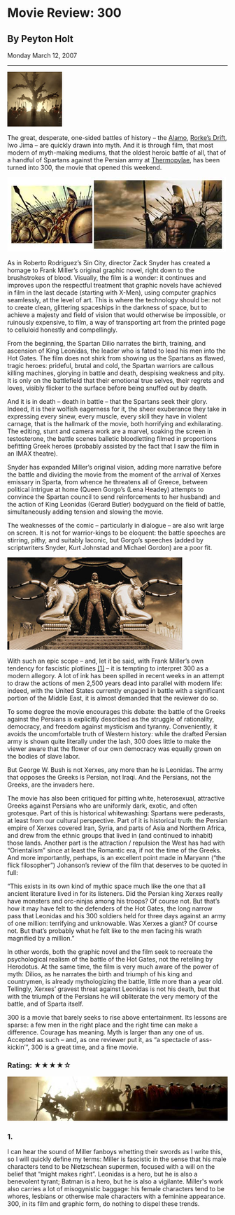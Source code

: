 # Movie Review: **300**
## By Peyton Holt
Monday March 12, 2007

---
![Tree of death](src/images/tree-of-death.jpg)

The great, desperate, one-sided battles of history – the [Alamo](https://en.wikipedia.org/wiki/Battle_of_the_Alamo), [Rorke’s Drift](https://en.wikipedia.org/wiki/Battle_of_Rorke%27s_Drift), Iwo Jima – are quickly drawn into myth. And it is through film, that most modern of myth-making mediums, that the oldest heroic battle of all, that of a handful of Spartans against the Persian army at [Thermopylae](https://en.wikipedia.org/wiki/Battle_of_Thermopylae), has been turned into 300, the movie that opened this weekend.

![Comparison](src/images/comparison.jpg)

As in Roberto Rodriguez’s Sin City, director Zack Snyder has created a homage to Frank Miller’s original graphic novel, right down to the brushstrokes of blood. Visually, the film is a wonder: it continues and improves upon the respectful treatment that graphic novels have achieved in film in the last decade (starting with X-Men), using computer graphics seamlessly, at the level of art. This is where the technology should be: not to create clean, glittering spaceships in the darkness of space, but to achieve a majesty and field of vision that would otherwise be impossible, or ruinously expensive, to film, a way of transporting art from the printed page to celluloid honestly and compellingly.

From the beginning, the Spartan Dilio narrates the birth, training, and ascension of King Leonidas, the leader who is fated to lead his men into the Hot Gates. The film does not shirk from showing us the Spartans as flawed, tragic heroes: prideful, brutal and cold, the Spartan warriors are callous killing machines, glorying in battle and death, despising weakness and pity. It is only on the battlefield that their emotional true selves, their regrets and loves, visibly flicker to the surface before being snuffed out by death.

And it is in death – death in battle – that the Spartans seek their glory. Indeed, it is their wolfish eagerness for it, the sheer exuberance they take in expressing every sinew, every muscle, every skill they have in violent carnage, that is the hallmark of the movie, both horrifying and exhilarating. The editing, stunt and camera work are a marvel, soaking the screen in testosterone, the battle scenes balletic bloodletting filmed in proportions befitting Greek heroes (probably assisted by the fact that I saw the film in an IMAX theatre).

Snyder has expanded Miller’s original vision, adding more narrative before the battle and dividing the movie from the moment of the arrival of Xerxes emissary in Sparta, from whence he threatens all of Greece, between political intrigue at home (Queen Gorgo’s (Lena Headey) attempts to convince the Spartan council to send reinforcements to her husband) and the action of King Leonidas (Gerard Butler) bodyguard on the field of battle, simultaneously adding tension and slowing the movie.

The weaknesses of the comic – particularly in dialogue – are also writ large on screen. It is not for warrior-kings to be eloquent: the battle speeches are stirring, pithy, and suitably laconic, but Gorgo’s speeches (added by scriptwriters Snyder, Kurt Johnstad and Michael Gordon) are a poor fit.

![Xerxes](src/images/xerxes.jpg)

With such an epic scope – and, let it be said, with Frank Miller’s own tendency for fascistic plotlines [\[1\]](#1.) – it is tempting to interpret 300 as a modern allegory. A lot of ink has been spilled in recent weeks in an attempt to draw the actions of men 2,500 years dead into parallel with modern life: indeed, with the United States currently engaged in battle with a significant portion of the Middle East, it is almost demanded that the reviewer do so.

To some degree the movie encourages this debate: the battle of the Greeks against the Persians is explicitly described as the struggle of rationality, democracy, and freedom against mysticism and tyranny. Conveniently, it avoids the uncomfortable truth of Western history: while the drafted Persian army is shown quite literally under the lash, 300 does little to make the viewer aware that the flower of our own democracy was equally grown on the bodies of slave labor.

But George W. Bush is not Xerxes, any more than he is Leonidas. The army that opposes the Greeks is Persian, not Iraqi. And the Persians, not the Greeks, are the invaders here.

The movie has also been critiqued for pitting white, heterosexual, attractive Greeks against Persians who are uniformly dark, exotic, and often grotesque. Part of this is historical whitewashing: Spartans were pederasts, at least from our cultural perspective. Part of it is historical truth: the Persian empire of Xerxes covered Iran, Syria, and parts of Asia and Northern Africa, and drew from the ethnic groups that lived in (and continued to inhabit) those lands. Another part is the attraction / repulsion the West has had with “Orientalism” since at least the Romantic era, if not the time of the Greeks. And more importantly, perhaps, is an excellent point made in Maryann (“the flick filosopher”) Johanson’s review of the film that deserves to be quoted in full:

“This exists in its own kind of mythic space much like the one that all ancient literature lived in for its listeners. Did the Persian king Xerxes really have monsters and orc-ninjas among his troops? Of course not. But that’s how it may have felt to the defenders of the Hot Gates, the long narrow pass that Leonidas and his 300 soldiers held for three days against an army of one million: terrifying and unknowable. Was Xerxes a giant? Of course not. But that’s probably what he felt like to the men facing his wrath magnified by a million.”

In other words, both the graphic novel and the film seek to recreate the psychological realism of the battle of the Hot Gates, not the retelling by Herodotus. At the same time, the film is very much aware of the power of myth: Dilios, as he narrates the birth and triumph of his king and countrymen, is already mythologizing the battle, little more than a year old. Tellingly, Xerxes’ gravest threat against Leonidas is not his death, but that with the triumph of the Persians he will obliterate the very memory of the battle, and of Sparta itself.

300 is a movie that barely seeks to rise above entertainment. Its lessons are sparse: a few men in the right place and the right time can make a difference. Courage has meaning. Myth is larger than any one of us. Accepted as such – and, as one reviewer put it, as “a spectacle of ass-kickin’”, 300 is a great time, and a fine movie.

### **Rating: ★★★★☆**

![Cliff](src/images/cliff.jpg)
### 1.
I can hear the sound of Miller fanboys whetting their swords as I write this, so I will quickly define my terms: Miller is fascistic in the sense that his male characters tend to be Nietzschean supermen, focused with a will on the belief that “might makes right”. Leonidas is a hero, but he is also a benevolent tyrant; Batman is a hero, but he is also a vigilante. Miller's work also carries a lot of misogynistic baggage: his female characters tend to be whores, lesbians or otherwise male characters with a feminine appearance. 300, in its film and graphic form, do nothing to dispel these trends.